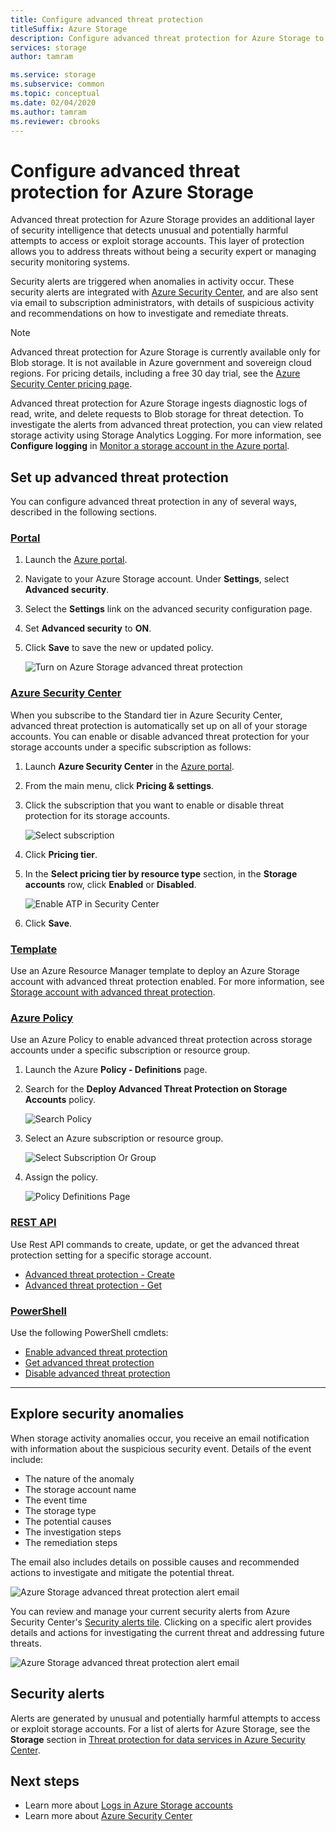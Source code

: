 ```yaml
---
title: Configure advanced threat protection
titleSuffix: Azure Storage
description: Configure advanced threat protection for Azure Storage to detect anomalies in account activity and be notified of potentially harmful attempts to access your account.
services: storage
author: tamram

ms.service: storage
ms.subservice: common
ms.topic: conceptual
ms.date: 02/04/2020
ms.author: tamram
ms.reviewer: cbrooks
---
```


# Configure advanced threat protection for Azure Storage

Advanced threat protection for Azure Storage provides an additional layer of security intelligence that detects unusual and potentially harmful attempts to access or exploit storage accounts. This layer of protection allows you to address threats without being a security expert or managing security monitoring systems.

Security alerts are triggered when anomalies in activity occur. These security alerts are integrated with [Azure Security Center](https://azure.microsoft.com/services/security-center/), and are also sent via email to subscription administrators, with details of suspicious activity and recommendations on how to investigate and remediate threats.

> [!NOTE]
> Advanced threat protection for Azure Storage is currently available only for Blob storage. It is not available in Azure government and sovereign cloud regions. For pricing details, including a free 30 day trial, see the [Azure Security Center pricing page]( https://azure.microsoft.com/pricing/details/security-center/).

Advanced threat protection for Azure Storage ingests diagnostic logs of read, write, and delete requests to Blob storage for threat detection. To investigate the alerts from advanced threat protection, you can view related storage activity using Storage Analytics Logging. For more information, see **Configure logging** in [Monitor a storage account in the Azure portal](storage-monitor-storage-account.md#configure-logging).

## Set up advanced threat protection

You can configure advanced threat protection in any of several ways, described in the following sections.

### [Portal](#tab/azure-portal)

1. Launch the [Azure portal](https://portal.azure.com/).
1. Navigate to your Azure Storage account. Under **Settings**, select **Advanced security**.
1. Select the **Settings** link on the advanced security configuration page.
1. Set **Advanced security** to **ON**.
1. Click **Save** to save the new or updated policy.

    ![Turn on Azure Storage advanced threat protection](./media/storage-advanced-threat-protection/storage-advanced-threat-protection-turn-on.png)

### [Azure Security Center](#tab/azure-security-center)

When you subscribe to the Standard tier in Azure Security Center, advanced threat protection is automatically set up on all of your storage accounts. You can enable or disable advanced threat protection for your storage accounts under a specific subscription as follows:

1. Launch **Azure Security Center** in the [Azure portal](https://portal.azure.com).
1. From the main menu, click **Pricing & settings**.
1. Click the subscription that you want to enable or disable threat protection for its storage accounts.

    ![Select subscription](./media/storage-advanced-threat-protection/storage-advanced-threat-protection-subscription.png)

1. Click **Pricing tier**.
1. In the **Select pricing tier by resource type** section, in the **Storage accounts** row, click **Enabled** or **Disabled**.

    ![Enable ATP in Security Center](./media/storage-advanced-threat-protection/storage-advanced-threat-protection-pricing2.png)
1. Click **Save**.

### [Template](#tab/template)

Use an Azure Resource Manager template to deploy an Azure Storage account with advanced threat protection enabled. For more information, see
[Storage account with advanced threat protection](https://azure.microsoft.com/resources/templates/201-storage-advanced-threat-protection-create/).

### [Azure Policy](#tab/azure-policy)

Use an Azure Policy to enable advanced threat protection across storage accounts under a specific subscription or resource group.

1. Launch the Azure **Policy - Definitions** page.

1. Search for the **Deploy Advanced Threat Protection on Storage Accounts** policy.

     ![Search Policy](./media/storage-advanced-threat-protection/storage-atp-policy-definitions.png)

1. Select an Azure subscription or resource group.

    ![Select Subscription Or Group](./media/storage-advanced-threat-protection/storage-atp-policy2.png)

1. Assign the policy.

    ![Policy Definitions Page](./media/storage-advanced-threat-protection/storage-atp-policy1.png)

### [REST API](#tab/rest-api)

Use Rest API commands to create, update, or get the advanced threat protection setting for a specific storage account.

* [Advanced threat protection - Create](https://docs.microsoft.com/rest/api/securitycenter/advancedthreatprotection/create)
* [Advanced threat protection - Get](https://docs.microsoft.com/rest/api/securitycenter/advancedthreatprotection/get)

### [PowerShell](#tab/azure-powershell)

Use the following PowerShell cmdlets:

* [Enable advanced threat protection](https://docs.microsoft.com/powershell/module/az.security/enable-azsecurityadvancedthreatprotection)
* [Get advanced threat protection](https://docs.microsoft.com/powershell/module/az.security/get-azsecurityadvancedthreatprotection)
* [Disable advanced threat protection](https://docs.microsoft.com/powershell/module/az.security/disable-azsecurityadvancedthreatprotection)

---

## Explore security anomalies

When storage activity anomalies occur, you receive an email notification with information about the suspicious security event. Details of the event include:

* The nature of the anomaly
* The storage account name
* The event time
* The storage type
* The potential causes
* The investigation steps
* The remediation steps

The email also includes details on possible causes and recommended actions to investigate and mitigate the potential threat.

![Azure Storage advanced threat protection alert email](./media/storage-advanced-threat-protection/storage-advanced-threat-protection-alert-email.png)

You can review and manage your current security alerts from Azure Security Center's [Security alerts tile](../../security-center/security-center-managing-and-responding-alerts.md). Clicking on a specific alert provides details and actions for investigating the current threat and addressing future threats.

![Azure Storage advanced threat protection alert email](./media/storage-advanced-threat-protection/storage-advanced-threat-protection-alert.png)

## Security alerts

Alerts are generated by unusual and potentially harmful attempts to access or exploit storage accounts. For a list of alerts for Azure Storage, see the **Storage** section in [Threat protection for data services in Azure Security Center](https://docs.microsoft.com/azure/security-center/alerts-reference#alerts-azurestorage).

## Next steps

* Learn more about [Logs in Azure Storage accounts](/rest/api/storageservices/About-Storage-Analytics-Logging)
* Learn more about [Azure Security Center](../../security-center/security-center-intro.md)
